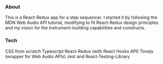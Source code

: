 ### About
This is a React-Redux app for a step sequencer. I started it by following the MDN Web Audio API tutorial, modifying to fit
React-Redux design principles and my vision for the instrument-building capabilities and constructs.

### Tech
CSS from scratch
Typescript
React-Redux (with React Hooks API)
Tonejs (wrapper for Web Audio APIs)
Jest and React-Testing-Library
